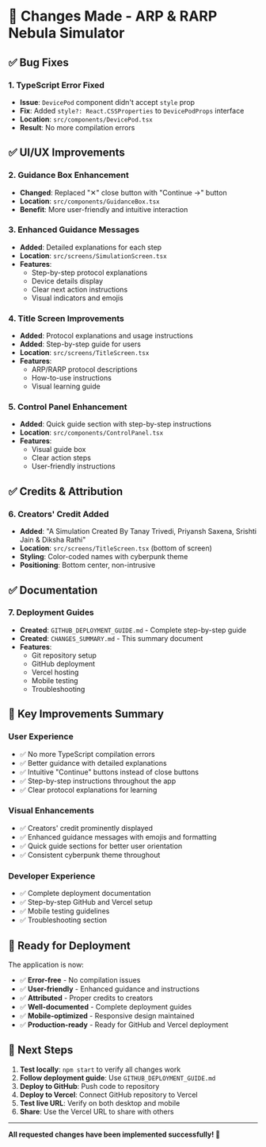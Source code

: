 # 🔧 Changes Made - ARP & RARP Nebula Simulator

## ✅ Bug Fixes

### 1. TypeScript Error Fixed
- **Issue**: `DevicePod` component didn't accept `style` prop
- **Fix**: Added `style?: React.CSSProperties` to `DevicePodProps` interface
- **Location**: `src/components/DevicePod.tsx`
- **Result**: No more compilation errors

## ✅ UI/UX Improvements

### 2. Guidance Box Enhancement
- **Changed**: Replaced "✕" close button with "Continue →" button
- **Location**: `src/components/GuidanceBox.tsx`
- **Benefit**: More user-friendly and intuitive interaction

### 3. Enhanced Guidance Messages
- **Added**: Detailed explanations for each step
- **Location**: `src/screens/SimulationScreen.tsx`
- **Features**:
  - Step-by-step protocol explanations
  - Device details display
  - Clear next action instructions
  - Visual indicators and emojis

### 4. Title Screen Improvements
- **Added**: Protocol explanations and usage instructions
- **Added**: Step-by-step guide for users
- **Location**: `src/screens/TitleScreen.tsx`
- **Features**:
  - ARP/RARP protocol descriptions
  - How-to-use instructions
  - Visual learning guide

### 5. Control Panel Enhancement
- **Added**: Quick guide section with step-by-step instructions
- **Location**: `src/components/ControlPanel.tsx`
- **Features**:
  - Visual guide box
  - Clear action steps
  - User-friendly instructions

## ✅ Credits & Attribution

### 6. Creators' Credit Added
- **Added**: "A Simulation Created By Tanay Trivedi, Priyansh Saxena, Srishti Jain & Diksha Rathi"
- **Location**: `src/screens/TitleScreen.tsx` (bottom of screen)
- **Styling**: Color-coded names with cyberpunk theme
- **Positioning**: Bottom center, non-intrusive

## ✅ Documentation

### 7. Deployment Guides
- **Created**: `GITHUB_DEPLOYMENT_GUIDE.md` - Complete step-by-step guide
- **Created**: `CHANGES_SUMMARY.md` - This summary document
- **Features**:
  - Git repository setup
  - GitHub deployment
  - Vercel hosting
  - Mobile testing
  - Troubleshooting

## 🎯 Key Improvements Summary

### User Experience
- ✅ No more TypeScript compilation errors
- ✅ Better guidance with detailed explanations
- ✅ Intuitive "Continue" buttons instead of close buttons
- ✅ Step-by-step instructions throughout the app
- ✅ Clear protocol explanations for learning

### Visual Enhancements
- ✅ Creators' credit prominently displayed
- ✅ Enhanced guidance messages with emojis and formatting
- ✅ Quick guide sections for better user orientation
- ✅ Consistent cyberpunk theme throughout

### Developer Experience
- ✅ Complete deployment documentation
- ✅ Step-by-step GitHub and Vercel setup
- ✅ Mobile testing guidelines
- ✅ Troubleshooting section

## 🚀 Ready for Deployment

The application is now:
- ✅ **Error-free** - No compilation issues
- ✅ **User-friendly** - Enhanced guidance and instructions
- ✅ **Attributed** - Proper credits to creators
- ✅ **Well-documented** - Complete deployment guides
- ✅ **Mobile-optimized** - Responsive design maintained
- ✅ **Production-ready** - Ready for GitHub and Vercel deployment

## 📱 Next Steps

1. **Test locally**: `npm start` to verify all changes work
2. **Follow deployment guide**: Use `GITHUB_DEPLOYMENT_GUIDE.md`
3. **Deploy to GitHub**: Push code to repository
4. **Deploy to Vercel**: Connect GitHub repository to Vercel
5. **Test live URL**: Verify on both desktop and mobile
6. **Share**: Use the Vercel URL to share with others

---

**All requested changes have been implemented successfully! 🎉**
